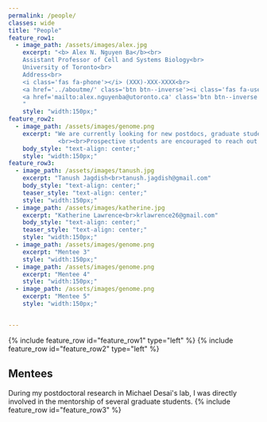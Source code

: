```yaml
---
permalink: /people/
classes: wide
title: "People"
feature_row1:
  - image_path: /assets/images/alex.jpg
    excerpt: "<b> Alex N. Nguyen Ba</b><br>
	Assistant Professor of Cell and Systems Biology<br>
	University of Toronto<br>
	Address<br>
	<i class='fas fa-phone'></i> (XXX)-XXX-XXXX<br>
	<a href='../aboutme/' class='btn btn--inverse'><i class='fas fa-user'></i> About me</a>
	<a href='mailto:alex.nguyenba@utoronto.ca' class='btn btn--inverse'><i class='far fa-envelope'></i> alex.nguyenba[at]utoronto.ca</a>
	"
    style: "width:150px;"
feature_row2:
  - image_path: /assets/images/genome.png
    excerpt: "We are currently looking for new postdocs, graduate students, and undergraduates to join our team! Please visit our <a href='../opportunities/'>opportunities</a> page for more details.
              <br><br>Prospective students are encouraged to reach out to past trainees/mentees for advice."
    body_style: "text-align: center;"
    style: "width:150px;"
feature_row3:
  - image_path: /assets/images/tanush.jpg
    excerpt: "Tanush Jagdish<br>tanush.jagdish@gmail.com"
    body_style: "text-align: center;"
    teaser_style: "text-align: center;"
    style: "width:150px;"
  - image_path: /assets/images/katherine.jpg
    excerpt: "Katherine Lawrence<br>krlawrence26@gmail.com"
    body_style: "text-align: center;"
    teaser_style: "text-align: center;"
    style: "width:150px;"
  - image_path: /assets/images/genome.png
    excerpt: "Mentee 3"
    style: "width:150px;"
  - image_path: /assets/images/genome.png
    excerpt: "Mentee 4"
    style: "width:150px;"
  - image_path: /assets/images/genome.png
    excerpt: "Mentee 5"
    style: "width:150px;"


---
```


{% include feature_row id="feature_row1" type="left" %}
{% include feature_row id="feature_row2" type="left" %}
<h2>Mentees</h2>
During my postdoctoral research in Michael Desai's lab, I was directly involved in the mentorship of several graduate students.
{% include feature_row id="feature_row3" %}
